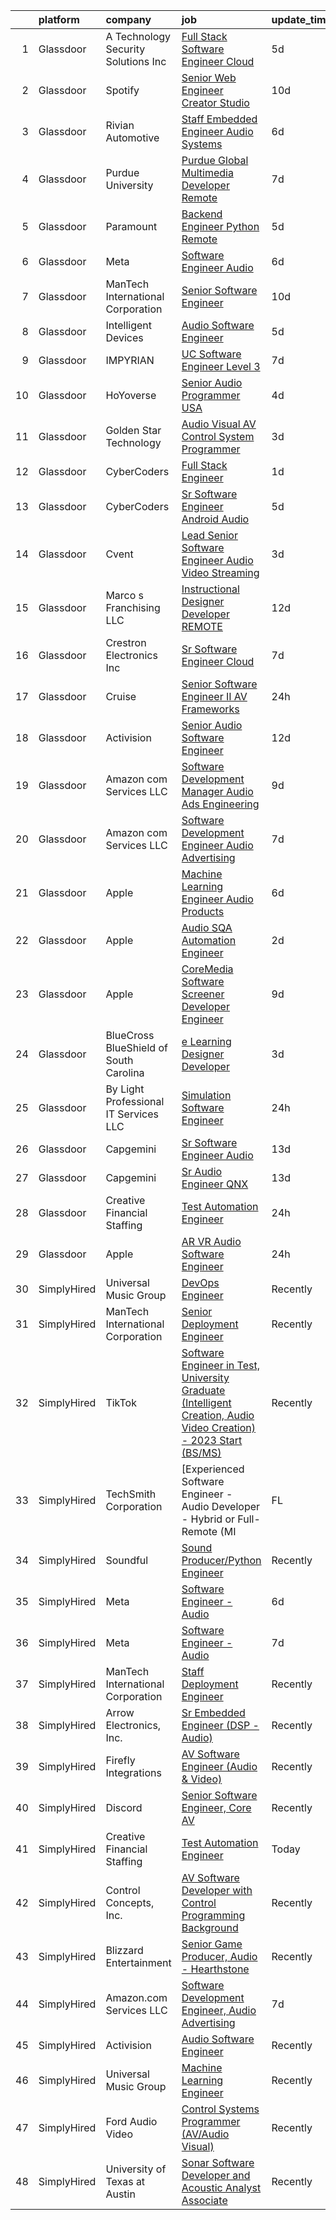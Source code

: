 

|    | platform    | company                                 | job                                                                                                                                                                                                                                                                                                                                                                                                                                                                                                                                                                                                                                                                                                                                                                                                                                                                                                                                                                                                                                                                                                                                                                                                                                                                                                                                                                                                                                                           | update_time   | location                 |
|---:|:------------|:----------------------------------------|:--------------------------------------------------------------------------------------------------------------------------------------------------------------------------------------------------------------------------------------------------------------------------------------------------------------------------------------------------------------------------------------------------------------------------------------------------------------------------------------------------------------------------------------------------------------------------------------------------------------------------------------------------------------------------------------------------------------------------------------------------------------------------------------------------------------------------------------------------------------------------------------------------------------------------------------------------------------------------------------------------------------------------------------------------------------------------------------------------------------------------------------------------------------------------------------------------------------------------------------------------------------------------------------------------------------------------------------------------------------------------------------------------------------------------------------------------------------|:--------------|:-------------------------|
|  1 | Glassdoor   | A  Technology   Security Solutions  Inc | [Full Stack Software Engineer   Cloud](https://www.glassdoor.com/partner/jobListing.htm?pos=122&ao=1136043&s=58&guid=0000018359bad1b08f0e09997e6e07bb&src=GD_JOB_AD&t=SR&vt=w&ea=1&cs=1_e2167e87&cb=1663657759493&jobListingId=1008139447094&jrtk=3-0-1gdcrlkepk6d8801-1gdcrlkf9k6db800-2e6061a17bceca0a-)                                                                                                                                                                                                                                                                                                                                                                                                                                                                                                                                                                                                                                                                                                                                                                                                                                                                                                                                                                                                                                                                                                                                                    | 5d            | Bay Shore, NY            |
|  2 | Glassdoor   | Spotify                                 | [Senior Web Engineer  Creator Studio](https://www.glassdoor.com/partner/jobListing.htm?pos=108&ao=1136043&s=58&guid=0000018359bad1b08f0e09997e6e07bb&src=GD_JOB_AD&t=SR&vt=w&cs=1_ac3b5bbb&cb=1663657759492&jobListingId=1008129613245&jrtk=3-0-1gdcrlkepk6d8801-1gdcrlkf9k6db800-40150ce8a1fbfc90-)                                                                                                                                                                                                                                                                                                                                                                                                                                                                                                                                                                                                                                                                                                                                                                                                                                                                                                                                                                                                                                                                                                                                                          | 10d           | New York, NY             |
|  3 | Glassdoor   | Rivian Automotive                       | [Staff Embedded Engineer  Audio Systems](https://www.glassdoor.com/partner/jobListing.htm?pos=124&ao=1136043&s=58&guid=0000018359bad1b08f0e09997e6e07bb&src=GD_JOB_AD&t=SR&vt=w&ea=1&cs=1_ff9b75de&cb=1663657759493&jobListingId=1008137692795&jrtk=3-0-1gdcrlkepk6d8801-1gdcrlkf9k6db800-814389dc06656868-)                                                                                                                                                                                                                                                                                                                                                                                                                                                                                                                                                                                                                                                                                                                                                                                                                                                                                                                                                                                                                                                                                                                                                  | 6d            | Palo Alto, CA            |
|  4 | Glassdoor   | Purdue University                       | [Purdue Global Multimedia Developer  Remote ](https://www.glassdoor.com/partner/jobListing.htm?pos=113&ao=1136043&s=58&guid=0000018359bad1b08f0e09997e6e07bb&src=GD_JOB_AD&t=SR&vt=w&cs=1_543bf7ef&cb=1663657759493&jobListingId=1008133073256&jrtk=3-0-1gdcrlkepk6d8801-1gdcrlkf9k6db800-8202613e0816d37c-)                                                                                                                                                                                                                                                                                                                                                                                                                                                                                                                                                                                                                                                                                                                                                                                                                                                                                                                                                                                                                                                                                                                                                  | 7d            | Indiana                  |
|  5 | Glassdoor   | Paramount                               | [Backend Engineer   Python  Remote ](https://www.glassdoor.com/partner/jobListing.htm?pos=107&ao=1136043&s=58&guid=0000018359bad1b08f0e09997e6e07bb&src=GD_JOB_AD&t=SR&vt=w&cs=1_0ef66b2e&cb=1663657759492&jobListingId=1008140313269&jrtk=3-0-1gdcrlkepk6d8801-1gdcrlkf9k6db800-e5a290a486115280-)                                                                                                                                                                                                                                                                                                                                                                                                                                                                                                                                                                                                                                                                                                                                                                                                                                                                                                                                                                                                                                                                                                                                                           | 5d            | New York, NY             |
|  6 | Glassdoor   | Meta                                    | [Software Engineer   Audio](https://www.glassdoor.com/partner/jobListing.htm?pos=101&ao=1110586&s=58&guid=0000018359bad1b08f0e09997e6e07bb&src=GD_JOB_AD&t=SR&vt=w&cs=1_cc976ac5&cb=1663657759491&jobListingId=1008135856639&cpc=1FDE87803EF93CD3&jrtk=3-0-1gdcrlkepk6d8801-1gdcrlkf9k6db800-8ba4a61c941c5b92--6NYlbfkN0DYl4UJW4r1Vl7FEn6T9F-rD9lpC-0oMJVSiWjK_MGUd8e8cHXcpv6KPyjLHZEfqkWCUGiQ0wI9PqVeTWqxGgyND9qYUVSARh0wNYVuDDuEF-Bo554zrEt6qyq7A5n0y-XTedloQzBRaaagBbNKKDqA28T8tNJaqkzIV8PPE4mtWYKLFx1H8rBxDm-6tfHQc_I7eT408_CmTnmTm0v_U2LJpRymnXdZZmhNLANFfsd1YwFCX1A6l2R9mxvmakp8-p0zgEIkObTsqSHnKixKKBOgDGhlo4mSMd7jq4VwyMCmUCyAbX7YlRlj12ZSvB6fGgDzbERgyc1j1A4dTm51aO2pH2Xw3E-PXDReDv15Xn6PUMWeV0xsNtUnKwU8ZyKAXGnOiUqdnJKHeU_93I9wITCYbk5G3nuWQUDdguhPkbZeYIMCU59dLNDltd0B8tLdHkBM7LOC_3nrE4-bEm-mU6_aJvzOpyEJ9saz6nW8WJLlHgTY-lNYIYFI6G8IrDjZMJjW2La4FptA-VqL8CyuueJI2stNwhNYYEnYbDOtbEowfU6nfgnogdWaqO9E0cdcVnI47Vi7HfOwixV5qQyoFKMVmOkVzDMmipvWt44NnkImIzRQMG15S2f2j6XptSq7ZnRKdS12iP5YuOS4sDNLGlzOFRXp7vf7VoK9ik03qb7FC0tu7UJ77KB7tDEkB6xiXmw2xpsPePa7-2YxCa4zougpfUAdu8ti_5Sd47DmCsxvl0WeYc_g2wd-Pytq8qlI2jm83ydsXvdPOb3fsJudXckpfX6BU1Mzt3iLuLMCajXY5BdONGy5xFo_9MMdEhVNUoUbxg4vnhETFKY22MoanYJpxVyBxiBLMHxyo_G7qprSx9DY-gd-7NZSMY8prJ5-vXlyh0v2rMGiPJSvRRWXZKm1XyFgT79vMZT1LlG4DEGIHHmEGyI64Dup9stMdWK3N5SIyKoPkeWmvmbx1O6LHDa-JrPzbtuXKkgFXy0xi1QT2B1wjgqkP85WJgFyTx-LPlufCMfhDt_JM_uTBdqvgI6sVlNPKvBFy771Tx-lkqGSjinlyv66U1ULrJvZZo-5v8M%3D) | 6d            | Burlingame, CA           |
|  7 | Glassdoor   | ManTech International Corporation       | [Senior Software Engineer](https://www.glassdoor.com/partner/jobListing.htm?pos=126&ao=1136043&s=58&guid=0000018359bad1b08f0e09997e6e07bb&src=GD_JOB_AD&t=SR&vt=w&cs=1_97969219&cb=1663657759494&jobListingId=1008129783162&jrtk=3-0-1gdcrlkepk6d8801-1gdcrlkf9k6db800-0c2211fff5adb012-)                                                                                                                                                                                                                                                                                                                                                                                                                                                                                                                                                                                                                                                                                                                                                                                                                                                                                                                                                                                                                                                                                                                                                                     | 10d           | Patuxent River, MD       |
|  8 | Glassdoor   | Intelligent Devices                     | [Audio Software Engineer](https://www.glassdoor.com/partner/jobListing.htm?pos=116&ao=1136043&s=58&guid=0000018359bad1b08f0e09997e6e07bb&src=GD_JOB_AD&t=SR&vt=w&ea=1&cs=1_0298da39&cb=1663657759493&jobListingId=1008139179303&jrtk=3-0-1gdcrlkepk6d8801-1gdcrlkf9k6db800-66b719a56b72330d-)                                                                                                                                                                                                                                                                                                                                                                                                                                                                                                                                                                                                                                                                                                                                                                                                                                                                                                                                                                                                                                                                                                                                                                 | 5d            | Columbia, MD             |
|  9 | Glassdoor   | IMPYRIAN                                | [UC Software Engineer Level 3](https://www.glassdoor.com/partner/jobListing.htm?pos=110&ao=1136043&s=58&guid=0000018359bad1b08f0e09997e6e07bb&src=GD_JOB_AD&t=SR&vt=w&ea=1&cs=1_65808e2e&cb=1663657759492&jobListingId=1008134962937&jrtk=3-0-1gdcrlkepk6d8801-1gdcrlkf9k6db800-077cec4635b9984a-)                                                                                                                                                                                                                                                                                                                                                                                                                                                                                                                                                                                                                                                                                                                                                                                                                                                                                                                                                                                                                                                                                                                                                            | 7d            | Fort Meade, MD           |
| 10 | Glassdoor   | HoYoverse                               | [Senior Audio Programmer  USA ](https://www.glassdoor.com/partner/jobListing.htm?pos=114&ao=1136043&s=58&guid=0000018359bad1b08f0e09997e6e07bb&src=GD_JOB_AD&t=SR&vt=w&cs=1_f7492aee&cb=1663657759493&jobListingId=1008143838425&jrtk=3-0-1gdcrlkepk6d8801-1gdcrlkf9k6db800-b42397f8f8d5c385-)                                                                                                                                                                                                                                                                                                                                                                                                                                                                                                                                                                                                                                                                                                                                                                                                                                                                                                                                                                                                                                                                                                                                                                | 4d            | Los Angeles, CA          |
| 11 | Glassdoor   | Golden Star Technology                  | [Audio Visual  AV  Control System Programmer](https://www.glassdoor.com/partner/jobListing.htm?pos=121&ao=1136043&s=58&guid=0000018359bad1b08f0e09997e6e07bb&src=GD_JOB_AD&t=SR&vt=w&ea=1&cs=1_ae962c25&cb=1663657759493&jobListingId=1008145772251&jrtk=3-0-1gdcrlkepk6d8801-1gdcrlkf9k6db800-75f2835b6a9b7823-)                                                                                                                                                                                                                                                                                                                                                                                                                                                                                                                                                                                                                                                                                                                                                                                                                                                                                                                                                                                                                                                                                                                                             | 3d            | Cerritos, CA             |
| 12 | Glassdoor   | CyberCoders                             | [Full Stack Engineer](https://www.glassdoor.com/partner/jobListing.htm?pos=104&ao=1110586&s=58&guid=0000018359bad1b08f0e09997e6e07bb&src=GD_JOB_AD&t=SR&vt=w&ea=1&cs=1_5d328661&cb=1663657759492&jobListingId=1008147802011&cpc=654405A9B1E0A9F5&jrtk=3-0-1gdcrlkepk6d8801-1gdcrlkf9k6db800-1a27eeb6936401a6--6NYlbfkN0CpFJQzrgRR8WqXWK1qKKEqALWJw739KlKqr2H-MSI4eoBlI4EFrmor2FYZMP3muM1IeSMtQn4FAy4zIRSKktiAZV8IuBM6bscdmWl31jdHDA2e1RGPBNYNn8EMCB3eey3-nCGGKD82c1WZVK-cO7I9gOnVrpbQwU3NfmoXgcotk4vwc0sNpVcbtBSTpDOPjAXutyyRTzJeW-9B40jryUmDZfml21aUg263jZyNcxiYwQrZ3TP5Ubp8AhnDjnAXp0BQNOR7WvIDyx6oErvuMJvkol98VfUKzJWgeAHOMrMS1SfaOFBbCoDWu-MROvI-0Dsbs5hsA7N0JI32GQ2axBvBfXq47cICYEh5fVXtvvRedaMWISAM2mnal74pL1OIeDEeRHHUPNDvd6W_Zcoxekl5b-iwxxXIIxmSlK-ZVi7slfQIM4lGV9jSLSx9MujPzt_bFtXu2SSeh73xr78hzECwWurkc_967Z-HmwhPQ8Tg5iXztYyZoCCiemMHXvfCr7rvAGyjvNUVGw51vcDc18EodPmf8vO4Pl2MFOSuCah8O7dshOMg5DZv8NX_CtC3fgGbBaeOJhxLogz2HDKNTBUL62fnr8HZHyDa5l0ZR4mVgfIpvdIEl_vmRGqejKW0ZMpQ-SJbJQ_sUtEaoGudae9jpjIdcG6Ckir8odMlnrnwgS9p0YNIQfeOhZ4hW6ZGpr5WgsSiDNJTZOLu_KGd_dWmwRYGpf5aERYfXPfcvRyaV4A7dRRUvyKK8nAUypVULlmjyqwqXEeQRW6EH4xvaDGQyA2JmQPTWYDV07jeWBHcX-MnDtMOdOI06lbV9si7pFHIxtLBIuzRqR5IfOtVyqilZkSRFgkkYFYaWMbi2_AO668pOgokEU52YR3AdleEiXS0ASbbHQvaEfGKJdKwTe4F419T5RVfxhbWT4Xr3J2XNXo3aATukDs-6JCy7jIM14XU1gcM9i4m9Dio6GGu9evXN2Zo32gZX_859hatHUDWkrGVo_b2ZeIo)                                                                                | 1d            | New York, NY             |
| 13 | Glassdoor   | CyberCoders                             | [Sr  Software Engineer   Android Audio](https://www.glassdoor.com/partner/jobListing.htm?pos=106&ao=1110586&s=58&guid=0000018359bad1b08f0e09997e6e07bb&src=GD_JOB_AD&t=SR&vt=w&ea=1&cs=1_8e1326e2&cb=1663657759492&jobListingId=1008140369117&cpc=9908D8D4413DBB8A&jrtk=3-0-1gdcrlkepk6d8801-1gdcrlkf9k6db800-d2d46a3c615ab5d0--6NYlbfkN0CpFJQzrgRR8WqXWK1qKKEqALWJw739KlKqr2H-MSI4eoBlI4EFrmor2FYZMP3muM2qU_lxeZ-TX8HdWddolEAWVY7E-Da3ap3vucBrq0W7gAgkBFj2WOrlBSsErYSbY1Qeo_DjvEJjCt3gJcJJPEP9-l73Q4VLUBdp-vV7goS-tTU7BRxRnwh1nO_832M6stzOaOK0mAtiJMT8pg425JmGcjzHXkXjdsUINsAPTq7DP6FlK7eAVq3AALW5QGtrEOPdx3dtWctMEFjNyNkaBrfqlUU1js-cd75tYNmETN2WN5D0qt4zmvfX0eCG0CqGODHjYIqSjpVlQNTgGopxrJklQAz8oTvTqOZTsM17bjdLV4SB1BuwWWcFYMjvdc-GVHeZUFLU1crI2kSxmJcE17XOw1udjouCicGQGFGsRAVpSPGFM80sXGBIT8znV87Ix2KFsn3xkYgIsHl2DkGFWkCbdsir4R2u_4TtWCalyGlQi-7OyC0EjHsMxpITbhjStv5NlqoQs3Q5K-5BZ1AOuTHezktcgBUTDvTEk6Ervj4ZvzBRNdulC-dzlAhkTfIPvvN1DLRhCeOiyD2oA4yhQDRbtBS0jSb418ZWVKfHH8AmyJiMqNY_ujFgVqZ7NjNfmQGw9O3IBI1TzknQUNtFFGZ2VV1fJbpPn6d2BXcROVxC_n7aq2iZ2WIHUYL5LqYryq98dxlDtyz6Zk87nkiTk4b5jD9wdeSvugX04TrP35zZR2H0lKsoTtQixtL4PRN2nM5Ne2ARzZU6uhQ9KF6aoJYXrkkPhOgHHKrJlkTj1qonSGerJjZcO_Rm0WymV0PLQRkAHhCQQ4JtO_2JrQnNy0bNjxw-bCKvJfTFQt6VWqUxz0dhV2dBgIJW8IuOcj1Ut-edrjdKi27T46wcu3kJbPHmvtQGZ2oJ0bGK_tc-OhluZfQsKwFIRPdB49xIgRuCbpPAPz8V5_Ngwk3MXutRub83CuayqjPgvXw%3D)                                                                                | 5d            | Encinitas, CA            |
| 14 | Glassdoor   | Cvent                                   | [Lead Senior Software Engineer   Audio Video Streaming](https://www.glassdoor.com/partner/jobListing.htm?pos=127&ao=1136043&s=58&guid=0000018359bad1b08f0e09997e6e07bb&src=GD_JOB_AD&t=SR&vt=w&cs=1_a49fbbb4&cb=1663657759494&jobListingId=1008145746482&jrtk=3-0-1gdcrlkepk6d8801-1gdcrlkf9k6db800-269f90ef39ead7d8-)                                                                                                                                                                                                                                                                                                                                                                                                                                                                                                                                                                                                                                                                                                                                                                                                                                                                                                                                                                                                                                                                                                                                        | 3d            | Austin, TX               |
| 15 | Glassdoor   | Marco s Franchising  LLC                | [Instructional Designer   Developer  REMOTE ](https://www.glassdoor.com/partner/jobListing.htm?pos=123&ao=1136043&s=58&guid=0000018359bad1b08f0e09997e6e07bb&src=GD_JOB_AD&t=SR&vt=w&ea=1&cs=1_8c89dc18&cb=1663657759493&jobListingId=1008123909882&jrtk=3-0-1gdcrlkepk6d8801-1gdcrlkf9k6db800-06f0e996061cf414-)                                                                                                                                                                                                                                                                                                                                                                                                                                                                                                                                                                                                                                                                                                                                                                                                                                                                                                                                                                                                                                                                                                                                             | 12d           | Salt Lake City, UT       |
| 16 | Glassdoor   | Crestron Electronics  Inc               | [Sr  Software Engineer  Cloud](https://www.glassdoor.com/partner/jobListing.htm?pos=117&ao=1136043&s=58&guid=0000018359bad1b08f0e09997e6e07bb&src=GD_JOB_AD&t=SR&vt=w&ea=1&cs=1_2e98cba0&cb=1663657759493&jobListingId=1008134136700&jrtk=3-0-1gdcrlkepk6d8801-1gdcrlkf9k6db800-56bd0092787d34df-)                                                                                                                                                                                                                                                                                                                                                                                                                                                                                                                                                                                                                                                                                                                                                                                                                                                                                                                                                                                                                                                                                                                                                            | 7d            | Remote                   |
| 17 | Glassdoor   | Cruise                                  | [Senior Software Engineer II  AV Frameworks](https://www.glassdoor.com/partner/jobListing.htm?pos=115&ao=1136043&s=58&guid=0000018359bad1b08f0e09997e6e07bb&src=GD_JOB_AD&t=SR&vt=w&cs=1_43040c25&cb=1663657759493&jobListingId=1008149437241&jrtk=3-0-1gdcrlkepk6d8801-1gdcrlkf9k6db800-6c8d5c633358d0fc-)                                                                                                                                                                                                                                                                                                                                                                                                                                                                                                                                                                                                                                                                                                                                                                                                                                                                                                                                                                                                                                                                                                                                                   | 24h           | San Francisco, CA        |
| 18 | Glassdoor   | Activision                              | [Senior Audio Software Engineer](https://www.glassdoor.com/partner/jobListing.htm?pos=118&ao=1136043&s=58&guid=0000018359bad1b08f0e09997e6e07bb&src=GD_JOB_AD&t=SR&vt=w&cs=1_9c45cea4&cb=1663657759493&jobListingId=1008124930917&jrtk=3-0-1gdcrlkepk6d8801-1gdcrlkf9k6db800-1e169e6de3d72119-)                                                                                                                                                                                                                                                                                                                                                                                                                                                                                                                                                                                                                                                                                                                                                                                                                                                                                                                                                                                                                                                                                                                                                               | 12d           | Woodland Hills, CA       |
| 19 | Glassdoor   | Amazon com Services LLC                 | [Software Development Manager  Audio Ads Engineering](https://www.glassdoor.com/partner/jobListing.htm?pos=120&ao=1136043&s=58&guid=0000018359bad1b08f0e09997e6e07bb&src=GD_JOB_AD&t=SR&vt=w&cs=1_39ecaf3c&cb=1663657759493&jobListingId=1008130552520&jrtk=3-0-1gdcrlkepk6d8801-1gdcrlkf9k6db800-a04c9248b8ae35a2-)                                                                                                                                                                                                                                                                                                                                                                                                                                                                                                                                                                                                                                                                                                                                                                                                                                                                                                                                                                                                                                                                                                                                          | 9d            | Austin, TX               |
| 20 | Glassdoor   | Amazon com Services LLC                 | [Software Development Engineer  Audio Advertising](https://www.glassdoor.com/partner/jobListing.htm?pos=112&ao=1136043&s=58&guid=0000018359bad1b08f0e09997e6e07bb&src=GD_JOB_AD&t=SR&vt=w&cs=1_2f06e195&cb=1663657759492&jobListingId=1008134589105&jrtk=3-0-1gdcrlkepk6d8801-1gdcrlkf9k6db800-e6578b0e774199d3-)                                                                                                                                                                                                                                                                                                                                                                                                                                                                                                                                                                                                                                                                                                                                                                                                                                                                                                                                                                                                                                                                                                                                             | 7d            | Austin, TX               |
| 21 | Glassdoor   | Apple                                   | [Machine Learning Engineer  Audio Products](https://www.glassdoor.com/partner/jobListing.htm?pos=105&ao=1110586&s=58&guid=0000018359bad1b08f0e09997e6e07bb&src=GD_JOB_AD&t=SR&vt=w&cs=1_bc1078c4&cb=1663657759493&jobListingId=1008136389935&cpc=F41FEAB56D215062&jrtk=3-0-1gdcrlkepk6d8801-1gdcrlkf9k6db800-70de91abb83b5434--6NYlbfkN0BvKrLyj5gPmtZO9T8euul8TCxuuKNOtzRJOomxnwSEodTz2Bc-sPZl8WPllYOnI2iSiV5Jwp96GP-nA0nsfOl5SpQEqkHM_Togz0qhXdyIJdkgcd2o4eNJrzaYBsCmJ8QUREDdXvT4fWt9U-8uM3dCZYkS0bW87wLnGYLTEFeJaPKkP10hID0TODqYaUR6TxwETq8Ik1rrfW1NrpJwRirQ4KtCYb_R9EH6Wk4zPnjODDAObHv0HZ33JHE8UBAny1fhaUJR30KUJinYzmrnW9XCb9fQNlKAaV-oGelzPKJyNrzqUDkdCxRiRdUZLUrN9wrbhlSSSCqd6ePZfdNOEHyq2B-GuRX3Gh3Rb_GKl-w9qIPaIT9QQZhuCw2hMKPAtvTEs-nL95TVC6SGX4TNm0zrBJ_7H9CHe1yHCIl2UzGUmTBAuHGAtbR6dpBnqkrCV2MRMa9vEK99aQVPNXBEqD0U55U1kZRS90brDqXJkzzA8gklT3LfOiY2c0LNaVZM4VK36W0oFnS6MNUunioZ5elbkNqpXXy5XbnjRLVOJOc2taIM7GKj3-JVWF4ERBIrul0bmtHNSW7HwnLGPWamQ_sybvQU6m6CN03qkohaC2wk3bM7AOH_KXWNUrx9dSQiX5BsgKRW6BAQPgS336sAWZ0gZ9F_1ALFTQ7kkNwuBtOeAne6hjPV6lXXHD628B4oiGylFLPhbzugKg8J5FmBh3d81ZL7OBf7eHe72qMBTLkqxf0zAhvyaK1EHJB4x2MMJkANj5NWDgEuRf0Eufhf7ql0VbQ-QBeQU8Ee1B0xBpYKA_SaQr8lUOCaDi_83GgROljBhNy7yswlhn845vB8KYdQaIxYF2nUUY3_zOxyjIn4oqDt3v90ROyj4IGkPdukdtyFYm6gcPjamTMJOoUstm9nE5o5oHk8cDIhCZQfQU-xGpQlXg35Esl0xSgn7my8EQ2Xq-Tr7n7NWPle67T_6YoK)                                                                                               | 6d            | San Diego, CA            |
| 22 | Glassdoor   | Apple                                   | [Audio SQA Automation Engineer](https://www.glassdoor.com/partner/jobListing.htm?pos=119&ao=1136043&s=58&guid=0000018359bad1b08f0e09997e6e07bb&src=GD_JOB_AD&t=SR&vt=w&cs=1_3cd7af6b&cb=1663657759493&jobListingId=1008146904400&jrtk=3-0-1gdcrlkepk6d8801-1gdcrlkf9k6db800-2883d3b1dd5e8401-)                                                                                                                                                                                                                                                                                                                                                                                                                                                                                                                                                                                                                                                                                                                                                                                                                                                                                                                                                                                                                                                                                                                                                                | 2d            | Cupertino, CA            |
| 23 | Glassdoor   | Apple                                   | [CoreMedia Software Screener   Developer Engineer](https://www.glassdoor.com/partner/jobListing.htm?pos=103&ao=1110586&s=58&guid=0000018359bad1b08f0e09997e6e07bb&src=GD_JOB_AD&t=SR&vt=w&cs=1_ef8fee82&cb=1663657759491&jobListingId=1008130706147&cpc=F41FEAB56D215062&jrtk=3-0-1gdcrlkepk6d8801-1gdcrlkf9k6db800-f741117e06ecec0a--6NYlbfkN0BvKrLyj5gPmtZO9T8euul8TCxuuKNOtzRJOomxnwSEodTz2Bc-sPZlC5mDe-NOaJjx5GagAawwa3L70H2fXjD_koObeOcEeIsfxDXyG3eVTizFtk3kE2UdaGejVhBRIC8FhwPMzmG_-2xf5w-BAQm5ymAdntV9uhxMTsJ6CcnBDlHOIrifPjEGiMbV6V27jQtKSWiAcZI-tV4J0TInQuWs0iymoV1vhkBU4VcWGZc4jBlQbBQDpGeN2rXQ6mQyk3MCgwb1C7uSAB0zcwzdZM_9WDpv4O-UgVIuO9gYsAeD7-pQVayx76-_MzCCSxEPqQfx-HR2P1lLy07dcdtUj2AlaTyn-DW1Hbo0IwBAQYRkw49Wnm04rZHal4NDzk43LIkitkp0BnKFhTuYJjHtY3wserhnSnQ1ERUJ7_aJIuM3mWJ2db2SfDFBjsujY-kaywk9g_ObdBX1XUplKWk811sm66-dg8dq8iABV98bd10E1BemdjEvjkubjhmA0_MYx2vFwPnajBvKR7ztHjLh-jsoaXR2sFZcHwa613OfAxG0yYNjvRB8bd85R-nJDrUokWX7Q88jz5g4uXWOyyFjDBcfDsTBlTG5YndxHz_LXxTtFL0-r_ozNHeRrDkOzbXA9_AtgV9zzihGmS4SrZnpGGciiq-eqnfpmD6YjIoSfg599GgmeLbfJRwbZqNWSSvfdzV-G0qN4hJrmteG90rZ6Wxh6Lg2DUyG_kF1PAT4CzKoVSHQ-O9uvXVjF8Riuj_pNWykKwJBfFI_fX35ykqYOSdGutgK7-tgEBxT3UWHVhbEaJHIVKSlpSPEHtNltH13XTs5M6AHllKRaHWRvGO97BW8iTwaHOmTl3HTqSquYW3J6oWuhftoyvmnciCQrHiEruyjLhSzmwayHXAYOI8924e2Q2SehGxxIR938RFoCLO7SoVcb9b308a_9j7etGOgrpcc4CHPrbSQlyrOOzHO8RJVz4DDM3uCRg8%3D)                                                                          | 9d            | San Diego, CA            |
| 24 | Glassdoor   | BlueCross BlueShield of South Carolina  | [e Learning Designer Developer](https://www.glassdoor.com/partner/jobListing.htm?pos=109&ao=1136043&s=58&guid=0000018359bad1b08f0e09997e6e07bb&src=GD_JOB_AD&t=SR&vt=w&cs=1_4d6982cd&cb=1663657759492&jobListingId=1008145516968&jrtk=3-0-1gdcrlkepk6d8801-1gdcrlkf9k6db800-9452b3a012cab7e5-)                                                                                                                                                                                                                                                                                                                                                                                                                                                                                                                                                                                                                                                                                                                                                                                                                                                                                                                                                                                                                                                                                                                                                                | 3d            | Columbia, SC             |
| 25 | Glassdoor   | By Light Professional IT Services LLC   | [Simulation Software Engineer](https://www.glassdoor.com/partner/jobListing.htm?pos=125&ao=1136043&s=58&guid=0000018359bad1b08f0e09997e6e07bb&src=GD_JOB_AD&t=SR&vt=w&cs=1_64a06c04&cb=1663657759494&jobListingId=1008149639698&jrtk=3-0-1gdcrlkepk6d8801-1gdcrlkf9k6db800-5410423d03551739-)                                                                                                                                                                                                                                                                                                                                                                                                                                                                                                                                                                                                                                                                                                                                                                                                                                                                                                                                                                                                                                                                                                                                                                 | 24h           | Chantilly, VA            |
| 26 | Glassdoor   | Capgemini                               | [Sr  Software Engineer  Audio ](https://www.glassdoor.com/partner/jobListing.htm?pos=129&ao=1136043&s=58&guid=0000018359bad1b08f0e09997e6e07bb&src=GD_JOB_AD&t=SR&vt=w&cs=1_c4cfaf97&cb=1663657759494&jobListingId=1008121518819&jrtk=3-0-1gdcrlkepk6d8801-1gdcrlkf9k6db800-9052b8817602abe1-)                                                                                                                                                                                                                                                                                                                                                                                                                                                                                                                                                                                                                                                                                                                                                                                                                                                                                                                                                                                                                                                                                                                                                                | 13d           | Detroit, MI              |
| 27 | Glassdoor   | Capgemini                               | [Sr  Audio Engineer  QNX ](https://www.glassdoor.com/partner/jobListing.htm?pos=128&ao=1136043&s=58&guid=0000018359bad1b08f0e09997e6e07bb&src=GD_JOB_AD&t=SR&vt=w&cs=1_435dd0fa&cb=1663657759494&jobListingId=1008121518527&jrtk=3-0-1gdcrlkepk6d8801-1gdcrlkf9k6db800-ce7d3753bcc23b28-)                                                                                                                                                                                                                                                                                                                                                                                                                                                                                                                                                                                                                                                                                                                                                                                                                                                                                                                                                                                                                                                                                                                                                                     | 13d           | Detroit, MI              |
| 28 | Glassdoor   | Creative Financial Staffing             | [Test Automation Engineer](https://www.glassdoor.com/partner/jobListing.htm?pos=102&ao=1110586&s=58&guid=0000018359bad1b08f0e09997e6e07bb&src=GD_JOB_AD&t=SR&vt=w&cs=1_c92e10c3&cb=1663657759491&jobListingId=1008149633618&cpc=280AB1FAEDD8D536&jrtk=3-0-1gdcrlkepk6d8801-1gdcrlkf9k6db800-4aa9a3c284099fdb--6NYlbfkN0AyIsnDczwcVDFrYpf5kat3hxWjSi6qx3YGCfJB8v0u0roYrISoV_-vLBimF2mj67DiFf9yjlpT9KhMv7TrQ7Ga8wTdsAPEnwvyOB9KNFkEq7WUPWURgi8VnMW0W4_PiaqKRYgFZABFkwkV55blQby7w8LMyQWKfEpkiaFtETbcBoe1TVERo9c6M7aojHbrNKnHd-aix-H02VuL2qDJ8m9-PIX4bOKi5apOV7yi7pY-zxPYYW_wqfdASpJn1Uvd_W35-DeoC_SA19Ad1q0AYWndnGXIEIZqo6fp1D8Nnpjh1w4CK9AwV3M7q8W02ite01A_8zwaMYCr59lfQ4uxRrcpqg2bQ3wfnr6tOInEqd000_5oTuUTnCs5bvZHKIITslS_L4e1BkwwVvia-FdEfgsxCH52l2Iog0R5FWSGT6VDm6vYCUEGA2ZgfM8qkXmYvqWcf74sk005Lakon9317tpTd-Xf0eLrjw1wNX7hfRPyc29vFS433EWuViZkPAUNxWHg0WpjGioJeFsg7yl53BE56csLiSFm1KjWrBOOlm72CfnWaAuk46VLVtQtM2qpGxW-HMxd2_r5aA%3D%3D)                                                                                                                                                                                                                                                                                                                                                                                                                                                                                                                    | 24h           | Muskegon, MI             |
| 29 | Glassdoor   | Apple                                   | [AR VR Audio Software Engineer](https://www.glassdoor.com/partner/jobListing.htm?pos=111&ao=1136043&s=58&guid=0000018359bad1b08f0e09997e6e07bb&src=GD_JOB_AD&t=SR&vt=w&cs=1_a06067dd&cb=1663657759492&jobListingId=1008150110948&jrtk=3-0-1gdcrlkepk6d8801-1gdcrlkf9k6db800-f3ff31dfabaa24fb-)                                                                                                                                                                                                                                                                                                                                                                                                                                                                                                                                                                                                                                                                                                                                                                                                                                                                                                                                                                                                                                                                                                                                                                | 24h           | Cupertino, CA            |
| 30 | SimplyHired | Universal Music Group                   | [DevOps Engineer](https://www.simplyhired.com/job/5GAEhHdEX95F6xYnfgVeFnk2y9jZ5cZRVz_4RB9TXjNFKEOercumGA?q=sound+developer)                                                                                                                                                                                                                                                                                                                                                                                                                                                                                                                                                                                                                                                                                                                                                                                                                                                                                                                                                                                                                                                                                                                                                                                                                                                                                                                                   | Recently      | Remote +1 location       |
| 31 | SimplyHired | ManTech International Corporation       | [Senior Deployment Engineer](https://www.simplyhired.com/job/C0L7s8dKsJXUkS1bD_TyQFrNT4BDDiXiC8WVp6ZOF1PzFHz51SjQdg?q=sound+developer)                                                                                                                                                                                                                                                                                                                                                                                                                                                                                                                                                                                                                                                                                                                                                                                                                                                                                                                                                                                                                                                                                                                                                                                                                                                                                                                        | Recently      | Chantilly, VA            |
| 32 | SimplyHired | TikTok                                  | [Software Engineer in Test, University Graduate (Intelligent Creation, Audio Video Creation) - 2023 Start (BS/MS)](https://www.simplyhired.com/job/QM5jpbPgqy-BqYbCL-WHQgFdItS3ZpBrMVk4bB_MPEEDGBy8bZMAhg?q=sound+developer)                                                                                                                                                                                                                                                                                                                                                                                                                                                                                                                                                                                                                                                                                                                                                                                                                                                                                                                                                                                                                                                                                                                                                                                                                                  | Recently      | Mountain View, CA        |
| 33 | SimplyHired | TechSmith Corporation                   | [Experienced Software Engineer - Audio Developer - Hybrid or Full-Remote (MI | FL | IL | NC | TX)](https://www.simplyhired.com/job/8Ri1bqcZce2bH5Fmfv2FSUlejcX6u0ta2zJ4WcsU7MCmt_AXDCG5Tg?q=sound+developer)                                                                                                                                                                                                                                                                                                                                                                                                                                                                                                                                                                                                                                                                                                                                                                                                                                                                                                                                                                                                                                                                                                                                                                                                                                                  | Recently      | Remote, MI               |
| 34 | SimplyHired | Soundful                                | [Sound Producer/Python Engineer](https://www.simplyhired.com/job/fKwTfqRWVzhZJJT6yoybTUB5_pL76wxlddnu6kqy2_naoU7JVaHVBQ?q=sound+developer)                                                                                                                                                                                                                                                                                                                                                                                                                                                                                                                                                                                                                                                                                                                                                                                                                                                                                                                                                                                                                                                                                                                                                                                                                                                                                                                    | Recently      | Remote                   |
| 35 | SimplyHired | Meta                                    | [Software Engineer - Audio](https://www.simplyhired.com/job/ZELwl2MWv4tuqHzGoWSRsrh2Z8z3-a-bEqWk2tkFm8Yh89J3BheQIg?q=sound+developer)                                                                                                                                                                                                                                                                                                                                                                                                                                                                                                                                                                                                                                                                                                                                                                                                                                                                                                                                                                                                                                                                                                                                                                                                                                                                                                                         | 6d            | Redmond, WA              |
| 36 | SimplyHired | Meta                                    | [Software Engineer - Audio](https://www.simplyhired.com/job/_xY3YWyiEC9cGyTlod-RxUQJf87GiSRkVM7hn6YzZ_dyQ_-LjvAQ0Q?q=sound+developer)                                                                                                                                                                                                                                                                                                                                                                                                                                                                                                                                                                                                                                                                                                                                                                                                                                                                                                                                                                                                                                                                                                                                                                                                                                                                                                                         | 7d            | Seattle, WA +3 locations |
| 37 | SimplyHired | ManTech International Corporation       | [Staff Deployment Engineer](https://www.simplyhired.com/job/yPDQ9_tPGp_8aufyeI2VJy4oOgwa1eZMATiJXNsYgtEmMWFMC5VaPQ?q=sound+developer)                                                                                                                                                                                                                                                                                                                                                                                                                                                                                                                                                                                                                                                                                                                                                                                                                                                                                                                                                                                                                                                                                                                                                                                                                                                                                                                         | Recently      | Patuxent River, MD       |
| 38 | SimplyHired | Arrow Electronics, Inc.                 | [Sr Embedded Engineer (DSP - Audio)](https://www.simplyhired.com/job/i311K4SrDxCaCVOg2tksHN_IUkWR9trCPsnkekg2Ppoy9X1XTHyy_Q?q=sound+developer)                                                                                                                                                                                                                                                                                                                                                                                                                                                                                                                                                                                                                                                                                                                                                                                                                                                                                                                                                                                                                                                                                                                                                                                                                                                                                                                | Recently      | Westborough, MA          |
| 39 | SimplyHired | Firefly Integrations                    | [AV Software Engineer (Audio & Video)](https://www.simplyhired.com/job/wVgS93FoPnoW1lPtzLJkhlTfa__oNlyaoLpNK2pOp4o_LNKowYZnrw?q=sound+developer)                                                                                                                                                                                                                                                                                                                                                                                                                                                                                                                                                                                                                                                                                                                                                                                                                                                                                                                                                                                                                                                                                                                                                                                                                                                                                                              | Recently      | Middlebury, IN           |
| 40 | SimplyHired | Discord                                 | [Senior Software Engineer, Core AV](https://www.simplyhired.com/job/oRlZp5-htR-QFSZ39gdjYLcRc450Js-_8Hq8V7TMly7EnQXYIU2hsw?q=sound+developer)                                                                                                                                                                                                                                                                                                                                                                                                                                                                                                                                                                                                                                                                                                                                                                                                                                                                                                                                                                                                                                                                                                                                                                                                                                                                                                                 | Recently      | San Francisco, CA        |
| 41 | SimplyHired | Creative Financial Staffing             | [Test Automation Engineer](https://www.simplyhired.com/job/P3YLXqT2rUJojoDEgbg1gVl24buaDCQxDzb6RQlLXXcB_lmjQdo06Q?q=sound+developer)                                                                                                                                                                                                                                                                                                                                                                                                                                                                                                                                                                                                                                                                                                                                                                                                                                                                                                                                                                                                                                                                                                                                                                                                                                                                                                                          | Today         | Muskegon, MI             |
| 42 | SimplyHired | Control Concepts, Inc.                  | [AV Software Developer with Control Programming Background](https://www.simplyhired.com/job/tsTEIqkliCZzy7oLJnXwYDq6-UyEEekksSKNvmXhWCz9P__STJXDuQ?q=sound+developer)                                                                                                                                                                                                                                                                                                                                                                                                                                                                                                                                                                                                                                                                                                                                                                                                                                                                                                                                                                                                                                                                                                                                                                                                                                                                                         | Recently      | Fairfield, NJ            |
| 43 | SimplyHired | Blizzard Entertainment                  | [Senior Game Producer, Audio - Hearthstone](https://www.simplyhired.com/job/bGMgp3plSRbaKHkgl9P0Ahibp-_tgMMlCJ7rZEExkPQM-N_LYuhlbw?q=sound+developer)                                                                                                                                                                                                                                                                                                                                                                                                                                                                                                                                                                                                                                                                                                                                                                                                                                                                                                                                                                                                                                                                                                                                                                                                                                                                                                         | Recently      | Irvine, CA               |
| 44 | SimplyHired | Amazon.com Services LLC                 | [Software Development Engineer, Audio Advertising](https://www.simplyhired.com/job/WlG04FcCO7W645AopkPVbh2JAepLzW7qndwXmFrHE2ii8ZXfbPlWNg?q=sound+developer)                                                                                                                                                                                                                                                                                                                                                                                                                                                                                                                                                                                                                                                                                                                                                                                                                                                                                                                                                                                                                                                                                                                                                                                                                                                                                                  | 7d            | Austin, TX               |
| 45 | SimplyHired | Activision                              | [Audio Software Engineer](https://www.simplyhired.com/job/XYQzuphw4NSoRJSQq8RPtPyhQ46Z7DNOHjGZKpV4zfm4u-p0WffORQ?q=sound+developer)                                                                                                                                                                                                                                                                                                                                                                                                                                                                                                                                                                                                                                                                                                                                                                                                                                                                                                                                                                                                                                                                                                                                                                                                                                                                                                                           | Recently      | Los Angeles, CA          |
| 46 | SimplyHired | Universal Music Group                   | [Machine Learning Engineer](https://www.simplyhired.com/job/7F7tKIKicRT21DGlEQPQtY43ZU3HTFx0bz7kPoBCq2-u9UMUnUC1jQ?q=sound+developer)                                                                                                                                                                                                                                                                                                                                                                                                                                                                                                                                                                                                                                                                                                                                                                                                                                                                                                                                                                                                                                                                                                                                                                                                                                                                                                                         | Recently      | Remote +1 location       |
| 47 | SimplyHired | Ford Audio Video                        | [Control Systems Programmer (AV/Audio Visual)](https://www.simplyhired.com/job/xanEzyDhRi0M3mc3H-EUUx4RJqK473-paq8sU3EwlhUe6HlvxawFow?q=sound+developer)                                                                                                                                                                                                                                                                                                                                                                                                                                                                                                                                                                                                                                                                                                                                                                                                                                                                                                                                                                                                                                                                                                                                                                                                                                                                                                      | Recently      | Oklahoma City, OK        |
| 48 | SimplyHired | University of Texas at Austin           | [Sonar Software Developer and Acoustic Analyst Associate](https://www.simplyhired.com/job/G6MGPKPgcpavQ_-zy-lkoVJ1WVl1gKkEFvxcG1plaIkhkbEhWdhHOA?q=sound+developer)                                                                                                                                                                                                                                                                                                                                                                                                                                                                                                                                                                                                                                                                                                                                                                                                                                                                                                                                                                                                                                                                                                                                                                                                                                                                                           | Recently      | Austin, TX               |